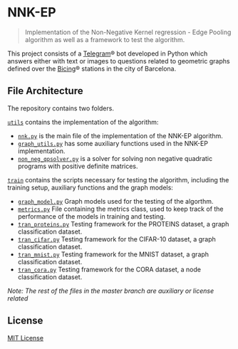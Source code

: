 # NNK-EP

> Implementation of the Non-Negative Kernel regression - Edge Pooling algorithm as well as a framework to test the algorithm.

This project consists of a [Telegram](https://www.upc.edu/ca)®  bot developed in Python which answers either
with text or images to questions related to geometric graphs defined over the
[Bicing](https://www.bicing.barcelona/es)® stations in the city of Barcelona.



## File Architecture

The repository contains two folders.

[`utils`](./utils) contains the implementation of the algorithm:
* [`nnk.py`](./utils/nnk.py) is the main file of the implementation of the NNK-EP algorithm.
* [`graph_utils.py`](./utils/data.py) has some auxiliary functions used in the NNK-EP implementation.
* [`non_neg_qpsolver.py`](./utils/non_neg_qpsolver.py) is a solver for solving non negative quadratic programs with positive definite matrices.

[`train`](./train) contains the scripts necessary for testing the algorithm, including the training setup, auxiliary functions and the graph models:
* [`graph_model.py`](./train/graph_model.py) Graph models used for the testing of the algorthm.
* [`metrics.py`](./train/metrics.py) File containing the metrics class, used to keep track of the performance of the models in training and testing.
* [`tran_proteins.py`](./train/tran_proteins.py) Testing framework for the PROTEINS dataset, a graph classification dataset.
* [`tran_cifar.py`](./train/tran_cifar.py) Testing framework for the CIFAR-10 dataset, a graph classification dataset.
* [`tran_mnist.py`](./train/tran_mnist.py) Testing framework for the MNIST dataset, a graph classification dataset.
* [`tran_cora.py`](./train/tran_cora.py) Testing framework for the CORA dataset, a node classification dataset.


*Note: The rest of the files in the master branch are auxiliary or license related*

## License

[MIT License](./LICENSE)

